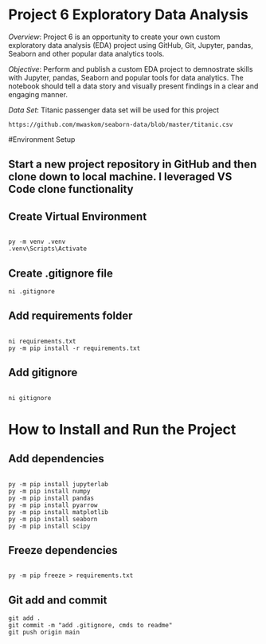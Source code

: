 # Project 6 Exploratory Data Analysis

_Overview_:
Project 6 is an opportunity to create your own custom exploratory data analysis (EDA) project using GitHub, Git, Jupyter, pandas, Seaborn and other popular data analytics tools.

_Objective_:
Perform and publish a custom EDA project to demnostrate skills with Jupyter, pandas, Seaborn and popular tools for data analytics. The notebook should tell a data story and visually present findings in a clear and engaging manner. 

_Data Set_: Titanic passenger data set will be used for this project
```shell
https://github.com/mwaskom/seaborn-data/blob/master/titanic.csv
```

#Environment Setup 

## Start a new project repository in GitHub and then clone down to local machine. I leveraged VS Code clone functionality

## Create Virtual Environment

```shell

py -m venv .venv
.venv\Scripts\Activate
```

## Create .gitignore file
```shell
ni .gitignore
```

## Add requirements folder

```shell

ni requirements.txt
py -m pip install -r requirements.txt
```

## Add gitignore

```shell

ni gitignore
```

# How to Install and Run the Project

## Add dependencies

```shell

py -m pip install jupyterlab
py -m pip install numpy
py -m pip install pandas
py -m pip install pyarrow
py -m pip install matplotlib 
py -m pip install seaborn
py -m pip install scipy
```

## Freeze dependencies

```shell

py -m pip freeze > requirements.txt
```

## Git add and commit 

```shell
git add .
git commit -m "add .gitignore, cmds to readme"
git push origin main
```
